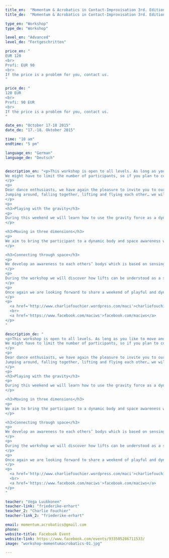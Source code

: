 ```yaml
---
title_en:  "Momentum & Acrobatics in Contact-Improvisation 3rd. Edition"
title_de:  "Momentum & Acrobatics in Contact-Improvisation 3rd. Edition"

type_en: "Workshop"
type_de: "Workshop"

level_en: "Advanced"
level_de: "Fortgeschritten"

price_en: "
EUR 120
<br>
Profi: EUR 90
<br>
If the price is a problem for you, contact us.
"

price_de: "
120 EUR
<br>
Profi: 90 EUR
<br>
If the price is a problem for you, contact us.
"

date_en: "October 17-18 2015"
date_de: "17.-18. Oktober 2015"

time: "10 am"
endtime: "5 pm"

language_en: "German"
language_de: "Deutsch"


description_en: "<p>This workshop is open to all levels. As long as you like to move and are willing to let yourself being taken by the dynamic of the movement, enjoying falling and flying, you are welcome to join!
We might have to limit the number of participants, so if you plan to come please register early on.
</p>
<p>
Dear dance enthusiasts, we have again the pleasure to invite you to our next Contact-Improvisation workshop in Berlin! After two very fruitful and enjoyable meetings in Berlin and Leipzig we want to keep on sharing our research around the use of dynamics in Contact-Improvisation. Enjoying the momentum, more than ever!
Jumping around, falling together, lifting and flying each other… we will give you the possibility to discover various ways to play with the momentum, using it to feel, enjoy, create and sweat.
</p>
<p>
<h3>Playing with the gravity</h3>
<p>
During this weekend we will learn how to use the gravity force as a dynamic resource in our dance, finding ways to smoothly enter and leave physical contact while dancing together.
</p>

<h3>Moving in three dimensions</h3>
<p>
We aim to bring the participant to a dynamic body and space awareness which allows them to fully sense and spread their movement in three dimensions. This awareness gives us more freedom in our dance… and we can get more and more crazy in our improvisations!
</p>

<h3>Connecting through space</h3>
<p>
We develop an awareness to each others’ bodys which is based on sensing the movement of our gravity center. Through this awareness we become able to feel each others’ intentions in and out of physical contacts. In this frame we can open our dance to the space and become able to enjoy more freedom and more energy in our movements.
</p>
<p>
During the workshop we will discover how lifts can be understood as a smooth weight transfer between two connected centers; that falling can be experienced as a simple change of system; and that weight can be shared without contact, by becoming sensitive to our partner’s intentions. We can then let ourselves fall into fluent level changes, lifts and displacements through space.
</p>
<p>
Once again we are looking forward to share a weekend of playful and dynamic dances with you!
</p>
<p>
  <a href='http://www.charliefouchier.wordpress.com/maci'>charliefouchier.wordpress.com/maci</a>
  <br>
  <a href='https://www.facebook.com/maciws'>facebook.com/maciws</a>
</p>
"

description_de: "
<p>This workshop is open to all levels. As long as you like to move and are willing to let yourself being taken by the dynamic of the movement, enjoying falling and flying, you are welcome to join!
We might have to limit the number of participants, so if you plan to come please register early on.
</p>
<p>
Dear dance enthusiasts, we have again the pleasure to invite you to our next Contact-Improvisation workshop in Berlin! After two very fruitful and enjoyable meetings in Berlin and Leipzig we want to keep on sharing our research around the use of dynamics in Contact-Improvisation. Enjoying the momentum, more than ever!
Jumping around, falling together, lifting and flying each other… we will give you the possibility to discover various ways to play with the momentum, using it to feel, enjoy, create and sweat.
</p>
<p>
<h3>Playing with the gravity</h3>
<p>
During this weekend we will learn how to use the gravity force as a dynamic resource in our dance, finding ways to smoothly enter and leave physical contact while dancing together.
</p>

<h3>Moving in three dimensions</h3>
<p>
We aim to bring the participant to a dynamic body and space awareness which allows them to fully sense and spread their movement in three dimensions. This awareness gives us more freedom in our dance… and we can get more and more crazy in our improvisations!
</p>

<h3>Connecting through space</h3>
<p>
We develop an awareness to each others’ bodys which is based on sensing the movement of our gravity center. Through this awareness we become able to feel each others’ intentions in and out of physical contacts. In this frame we can open our dance to the space and become able to enjoy more freedom and more energy in our movements.
</p>
<p>
During the workshop we will discover how lifts can be understood as a smooth weight transfer between two connected centers; that falling can be experienced as a simple change of system; and that weight can be shared without contact, by becoming sensitive to our partner’s intentions. We can then let ourselves fall into fluent level changes, lifts and displacements through space.
</p>
<p>
Once again we are looking forward to share a weekend of playful and dynamic dances with you!
</p>
<p>
  <a href='http://www.charliefouchier.wordpress.com/maci'>charliefouchier.wordpress.com/maci</a>
  <br>
  <a href='https://www.facebook.com/maciws'>facebook.com/maciws</a>
</p>
"

teacher: "Vega Luukkonen"
teacher-link: "friederike-erhart"
teacher_2: "Charlie Fouchier"
teacher-link_2: "friederike-erhart"

email: momentum.acrobatics@gmail.com
phone:
website-title: Facebook Event
website-link: https://www.facebook.com/events/933505286711533/
image: "workshop-momentumacrobatics-01.jpg"

---
```


